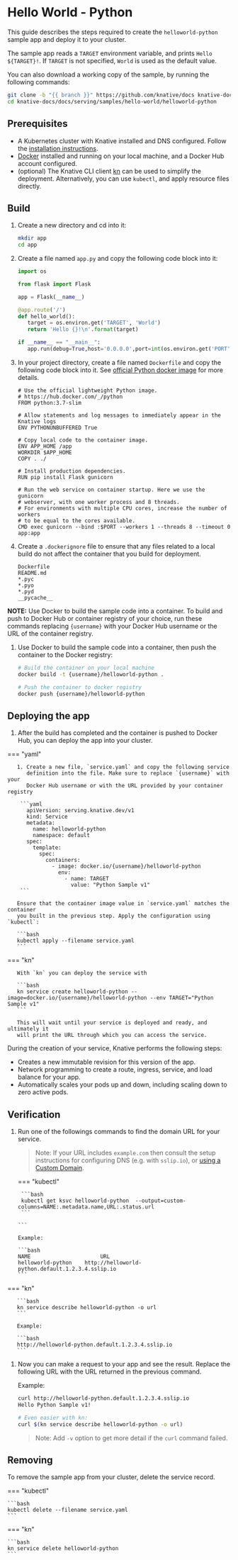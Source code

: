 # Hello World - Python

This guide describes the steps required to create the `helloworld-python` sample
app and deploy it to your cluster.

The sample app reads a `TARGET` environment variable, and prints
`Hello ${TARGET}!`. If `TARGET` is not specified, `World` is used as the default
value.

You can also download a working copy of the sample, by running the following
commands:

```bash
git clone -b "{{ branch }}" https://github.com/knative/docs knative-docs
cd knative-docs/docs/serving/samples/hello-world/helloworld-python
```

## Prerequisites

- A Kubernetes cluster with Knative installed and DNS configured. Follow the
  [installation instructions](../../../../install/serving/install-serving-with-yaml.md).
- [Docker](https://www.docker.com) installed and running on your local machine,
  and a Docker Hub account configured.
- (optional) The Knative CLI client
  [kn](https://github.com/knative/client/releases) can be used to simplify the
  deployment. Alternatively, you can use `kubectl`, and apply resource files
  directly.

## Build

1. Create a new directory and cd into it:

   ```bash
   mkdir app
   cd app
   ```

1. Create a file named `app.py` and copy the following code block into it:

   ```python
   import os

   from flask import Flask

   app = Flask(__name__)

   @app.route('/')
   def hello_world():
      target = os.environ.get('TARGET', 'World')
      return 'Hello {}!\n'.format(target)

   if __name__ == "__main__":
      app.run(debug=True,host='0.0.0.0',port=int(os.environ.get('PORT', 8080)))

   ```

1. In your project directory, create a file named `Dockerfile` and copy the following code
   block into it. See
   [official Python docker image](https://hub.docker.com/_/python/) for more
   details.

   ```docker
   # Use the official lightweight Python image.
   # https://hub.docker.com/_/python
   FROM python:3.7-slim

   # Allow statements and log messages to immediately appear in the Knative logs
   ENV PYTHONUNBUFFERED True

   # Copy local code to the container image.
   ENV APP_HOME /app
   WORKDIR $APP_HOME
   COPY . ./

   # Install production dependencies.
   RUN pip install Flask gunicorn

   # Run the web service on container startup. Here we use the gunicorn
   # webserver, with one worker process and 8 threads.
   # For environments with multiple CPU cores, increase the number of workers
   # to be equal to the cores available.
   CMD exec gunicorn --bind :$PORT --workers 1 --threads 8 --timeout 0 app:app
   ```

1. Create a `.dockerignore` file to ensure that any files related to a local
   build do not affect the container that you build for deployment.

   ```ignore
   Dockerfile
   README.md
   *.pyc
   *.pyo
   *.pyd
   __pycache__
   ```

  **NOTE:** Use Docker to build the sample code into a container. To build and
  push to Docker Hub or container registry of your choice, run these commands replacing `{username}` with your Docker Hub username or the URL of the container registry.

1. Use Docker to build the sample code into a container, then push the container
   to the Docker registry:

   ```bash
   # Build the container on your local machine
   docker build -t {username}/helloworld-python .

   # Push the container to docker registry
   docker push {username}/helloworld-python
   ```

## Deploying the app

1. After the build has completed and the container is pushed to Docker Hub, you
   can deploy the app into your cluster.

=== "yaml"

       1. Create a new file, `service.yaml` and copy the following service
          definition into the file. Make sure to replace `{username}` with your
          Docker Hub username or with the URL provided by your container registry

        ```yaml
          apiVersion: serving.knative.dev/v1
          kind: Service
          metadata:
            name: helloworld-python
            namespace: default
          spec:
            template:
              spec:
                containers:
                  - image: docker.io/{username}/helloworld-python
                    env:
                      - name: TARGET
                        value: "Python Sample v1"
        ```

       Ensure that the container image value in `service.yaml` matches the container
       you built in the previous step. Apply the configuration using `kubectl`:

       ```bash
       kubectl apply --filename service.yaml
       ```

=== "kn"

       With `kn` you can deploy the service with

       ```bash
       kn service create helloworld-python --image=docker.io/{username}/helloworld-python --env TARGET="Python Sample v1"
       ```

       This will wait until your service is deployed and ready, and ultimately it
       will print the URL through which you can access the service.




   During the creation of your service, Knative performs the following steps:

   - Creates a new immutable revision for this version of the app.
   - Network programming to create a route, ingress, service, and load balance
     for your app.
   - Automatically scales your pods up and down, including scaling down to zero
     active pods.

## Verification

1. Run one of the followings commands to find the domain URL for your service.
   > Note: If your URL includes `example.com` then consult the setup instructions for
   > configuring DNS (e.g. with `sslip.io`), or [using a Custom Domain](../serving/using-a-custom-domain).

    === "kubectl"

        ```bash
        kubectl get ksvc helloworld-python  --output=custom-columns=NAME:.metadata.name,URL:.status.url
        ```

       ```

       Example:

       ```bash
       NAME                      URL
       helloworld-python    http://helloworld-python.default.1.2.3.4.sslip.io
       ```

=== "kn"

       ```bash
       kn service describe helloworld-python -o url
       ```

       Example:

       ```bash
       http://helloworld-python.default.1.2.3.4.sslip.io
       ```




1. Now you can make a request to your app and see the result. Replace the following URL
   with the URL returned in the previous command.

   Example:

   ```bash
   curl http://helloworld-python.default.1.2.3.4.sslip.io
   Hello Python Sample v1!

   # Even easier with kn:
   curl $(kn service describe helloworld-python -o url)
   ```

   > Note: Add `-v` option to get more detail if the `curl` command failed.

## Removing

To remove the sample app from your cluster, delete the service record.

=== "kubectl"

    ```bash
    kubectl delete --filename service.yaml
    ```

=== "kn"

    ```bash
    kn service delete helloworld-python
    ```
